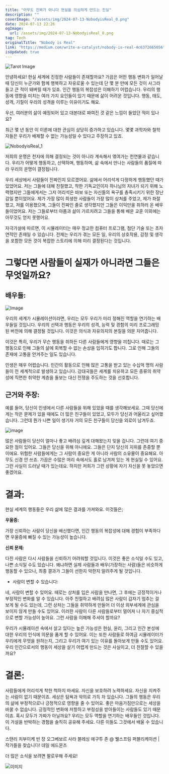 ```yaml
---
title: "아무도 진짜가 아니다 현실을 의심하게 만드는 진실"
description: ""
coverImage: "/assets/img/2024-07-13-NobodyisReal_0.png"
date: 2024-07-13 22:26
ogImage:
  url: /assets/img/2024-07-13-NobodyisReal_0.png
tag: Tech
originalTitle: "Nobody is Real"
link: "https://medium.com/write-a-catalyst/nobody-is-real-4c6372665056"
isUpdated: true
---
```


![Tarot Image](/assets/img/2024-07-13-NobodyisReal_0.png)

안녕하세요! 현실 세계에 진정한 사람들이 존재할까요? 가끔은 어떤 행동 변화가 일어날 때 당신이 누군가와 함께 행복하고 자유로울 수 있는데 단 몇 분 만에 모든 것이 사그라들고 큰 적이 돼버릴 때가 있죠. 인간 행동의 복잡성은 이해하기 어렵습니다. 우리의 행동에 영향을 미치는 여러 가지 요인들이 있기 때문에 삶이 어려운 것입니다. 행동, 태도, 성격, 기질이 우리의 성격을 이루는 이유이기도 해요.

우선, 여러분의 삶이 예정되어 있고 대본대로 짜여진 것 같은 느낌이 들었던 적이 있나요?

최근 몇 년 동안 이 이론에 대한 관심이 상당히 증가하고 있습니다. 몇몇 과학자와 철학자들은 우리가 배제할 수 없는 가능성일 수 있다고 주장하고 있죠.

<!-- cozy-coder - 수평 -->

<ins class="adsbygoogle"
     style="display:block"
     data-ad-client="ca-pub-4877378276818686"
     data-ad-slot="1107185301"
     data-ad-format="auto"
     data-full-width-responsive="true"></ins>

<script>
     (adsbygoogle = window.adsbygoogle || []).push({});
</script>

![NobodyisReal_1](/assets/img/2024-07-13-NobodyisReal_1.png)

저희의 운명은 천지에 의해 결정되는 것이 아니라 계속해서 엮여가는 천연물과 같습니다. 우리가 어떻게 행동하고, 선택하며, 행동하며, 삶 속에서 만나는 사람들의 품질에 따라 우리의 운명이 결정됩니다.

우리 세상에서 사람들이 진짜인지 모르겠어요. 삶에서 어리석게 다정하게 행동했던 때가 있었어요. 저는 그들에 대해 친절했고, 착한 기독교인이자 하나님의 자녀가 되기 위해 노력했지만 그들에게서는 그저 어리석은 바보 또는 자신들의 욕구를 충족시키기 위한 장난감일 뿐이었어요. 제가 가장 많이 희생한 사람들이 가장 많이 상처를 주었고, 제가 좌절했고, 저를 이용했으며, 그들이 진짜인 줄로 생각했지만 그들은 이익만을 취하러 온 배우들이었어요. 저는 그들로부터 아픔과 삶이 가르치려고 그들을 통해 배운 교훈 이외에는 아무것도 얻지 못했어요.

자극가설에 따르면, 이 시뮬레이터는 매우 정교한 컴퓨터 프로그램, 첨단 기술 또는 초자연적인 존재일 수 있습니다. 전제는 우리가 겪는 모든 일, 우리의 상호작용, 감정 및 생각을 포함한 모든 것이 복잡한 스토리에 의해 미리 결정된다는 것입니다.

<!-- cozy-coder - 수평 -->

<ins class="adsbygoogle"
     style="display:block"
     data-ad-client="ca-pub-4877378276818686"
     data-ad-slot="1107185301"
     data-ad-format="auto"
     data-full-width-responsive="true"></ins>

<script>
     (adsbygoogle = window.adsbygoogle || []).push({});
</script>

# 그렇다면 사람들이 실재가 아니라면 그들은 무엇일까요?

## 배우들:

![Image](/assets/img/2024-07-13-NobodyisReal_2.png)

우리의 세계가 시뮬레이션이라면, 우리는 모두 우리가 미리 정해진 역할을 연기하는 배우들일 것입니다. 우리의 선택과 행동은 우리의 성격, 능력 및 경험의 미리 프로그래밍 된 버전에 의해 결정될 것입니다. 이것은 의식과 자유의지의 본질을 의문 지어줍니다.

<!-- cozy-coder - 수평 -->

<ins class="adsbygoogle"
     style="display:block"
     data-ad-client="ca-pub-4877378276818686"
     data-ad-slot="1107185301"
     data-ad-format="auto"
     data-full-width-responsive="true"></ins>

<script>
     (adsbygoogle = window.adsbygoogle || []).push({});
</script>

이것은 특히, 우리가 무슨 행동을 취하든 다른 사람들에게 영향을 끼칩니다. 때로는 그 행동으로 인해 그들의 삶에 회복할 수 없는 손상을 입히기도 합니다. 그로 인해 그들의 존재에 고통을 안겨주는 일도 있습니다.

인생은 매우 어렵습니다. 인간의 활동으로 인해 많은 고통을 받고 있는 수십억 명의 사람들이 전 세계적으로 발생하고 있습니다. 강대국들은 세계를 치유하고 모든 종류의 취약성에 직면한 취약한 계층을 돌보는 대신 전쟁을 주도하는 것을 선호합니다.

## 근거와 주장:

예를 들어, 당신이 인생에서 다른 사람들을 위해 있었을 때를 생각해보세요. 그때 당신에게는 작은 문제가 있을 때에도 더 많은 친구들이 있었고, 모두가 당신과 어울리고 싶어했습니다. 그런데 뭔가 나쁜 일이 생기자 거의 모든 친구들이 당신을 외로이 남겨두죠.

<!-- cozy-coder - 수평 -->

<ins class="adsbygoogle"
     style="display:block"
     data-ad-client="ca-pub-4877378276818686"
     data-ad-slot="1107185301"
     data-ad-format="auto"
     data-full-width-responsive="true"></ins>

<script>
     (adsbygoogle = window.adsbygoogle || []).push({});
</script>

![image](/assets/img/2024-07-13-NobodyisReal_3.png)

많은 사람들이 당신이 얼마나 좋고 배려심 깊게 대해왔는지 잊을 겁니다. 그런데 여기 중요한 점이 있어요. 그들은 당신을 위해 아니에요. 그들은 단지 당신의 지위를 존중할 뿐이에요. 위험한 사람들에게는 그 사람이 중요한 게 아니라 사람의 소유물이 중요해요. 아무도 신경 안 쓰죠. 가끔은 수많은 머리 속에서도 홀로 남겨져 있는 게 현실일 수 있어요. 그런 사실이 드러날 때가 있는데요. 하지만 저희가 그런 상황에 자기 자신을 못 놓았으면 좋겠어요.

# 결과:

현실 세계의 행동들은 우리 삶에 많은 결과를 가져와요. 이것들은;

<!-- cozy-coder - 수평 -->

<ins class="adsbygoogle"
     style="display:block"
     data-ad-client="ca-pub-4877378276818686"
     data-ad-slot="1107185301"
     data-ad-format="auto"
     data-full-width-responsive="true"></ins>

<script>
     (adsbygoogle = window.adsbygoogle || []).push({});
</script>

**우울증:**

가장 신뢰하는 사람이 당신을 배신했다면, 인간 행동의 복잡성에 대해 경험이 부족하다면 우울증에 빠질 수 있는 가능성이 높습니다.

**신뢰 문제:**

다친 사람은 다시 사람들을 신뢰하기 어려워할 것입니다. 이것은 좋은 소식일 수도 있고, 나쁜 소식일 수도 있습니다. 왜냐하면 실제 사람들과 배우(가장하는 사람)들은 비슷하게 행동할 수 있으나, 최종 결과가 그들이 선한지 악한지 알려주게 될 것입니다.

<!-- cozy-coder - 수평 -->

<ins class="adsbygoogle"
     style="display:block"
     data-ad-client="ca-pub-4877378276818686"
     data-ad-slot="1107185301"
     data-ad-format="auto"
     data-full-width-responsive="true"></ins>

<script>
     (adsbygoogle = window.adsbygoogle || []).push({});
</script>

- 사람이 변할 수 있습니다:

네, 사람이 변할 수 있어요. 때로는 상처를 입은 사람을 만나면, 그 후에는 긍정적이거나 부정적인 변화를 알 수 있습니다. 아주 친절하고 배려심 많은 사람이 갑자기 멈추는 걸 보게 될 수도 있는데, 그런 상처는 그들을 취약하게 만들어 더 이상 외부세계에 관심을 보이지 않게 만들 수도 있어요. 이러한 사람이 다른 사람들로부터 멀어져 나 자기 중심적으로 변할 가능성이 높아요. 그런 사람을 이해해 주셔야 할까요?

우리가 시뮬레이션 속에서 살고 있다는 높은 가능성은 현실, 윤리, 그리고 인간 본성에 대한 우리의 인식에 의문을 품게 할 수 있어요. 이는 또한 사람들로 하여금 시뮬레이터가 우리에게 무엇을 원하는지, 그리고 우리가 여기 있는 이유를 돌아보게 만들 수도 있어요. 우리 인간으로서의 행동이 세상을 살기 어렵게 만드는 것은 사실이고, 더 친절할 수 있을까요?

# 결론:

<!-- cozy-coder - 수평 -->

<ins class="adsbygoogle"
     style="display:block"
     data-ad-client="ca-pub-4877378276818686"
     data-ad-slot="1107185301"
     data-ad-format="auto"
     data-full-width-responsive="true"></ins>

<script>
     (adsbygoogle = window.adsbygoogle || []).push({});
</script>

사람들에게 어리석게 착한 척하지 마세요. 자신을 보호하려 노력하세요. 자신을 지켜주는 사람이 없기 때문이죠. 세상은 탐욕과 악의로 가득 차 있습니다. 그들의 행동은 우리의 삶에 부정적으로나 긍정적으로 영향을 줄 수 있어요. 좋은 마음가짐만으로는 세상을 바꿀 수 없습니다. 긍정적인 변화에 저항하고 부정성을 받아들이는 사람들도 있기 때문이죠. 혹시 모두가 가짜가 아닐까요? 우리는 모두 역할을 연기하는 배우들인 것입니다. 이 가설을 반박하는 경험을 솔직히 공유해 주세요. 다른 이들도 그것에서 배울 수 있습니다.

스탠리 치부이케 빈 장 오그베보르 사라 블레싱 에구투 존 @ 웰스프링 퍼블리케이션 | 작가들을 찾습니다! 데일 에드몬즈

더 많은 소식을 보려면 팔로우해 주세요!

![이미지](/assets/img/2024-07-13-NobodyisReal_4.png)
